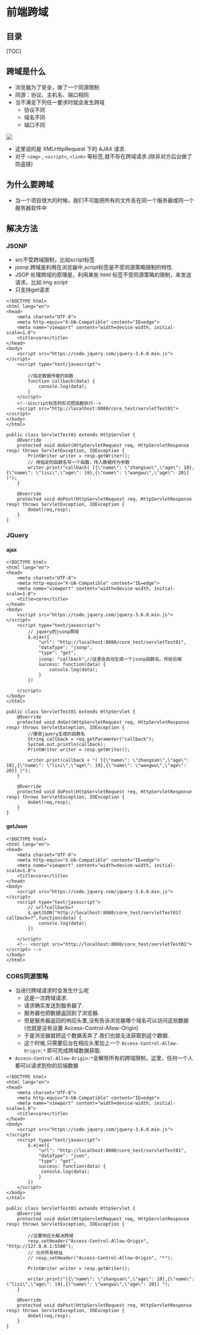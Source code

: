 # 前端跨域

## 目录

[TOC]

## 跨域是什么

* 浏览器为了安全，做了一个同源限制
* 同源：协议、主机名、端口相同
* 当不满足下列任一要求时就会发生跨域
    * 协议不同
    * 域名不同
    * 端口不同

![](img/20220130183438.png)

*  这里说的是 XMLHttpRequest 下的 AJAX 请求.
* 对于 `<img>` , `<script>`, `<link>` 等标签,就不存在跨域请求.(除非对方后台做了防盗链)

## 为什么要跨域

* 当一个项目很大的时候，我们不可能把所有的文件丢在同一个服务器或同一个服务器软件中

## 解决方法

### JSONP

* src不受跨域限制，比如script标签
* jsonp 跨域是利用在浏览器中,script标签是不受同源策略限制的特性.
* JSOP 处理跨域的原理是，利用某些 html 标签不受同源策略的限制，来发送请求。比如 img script
* 只支持get请求

```
<!DOCTYPE html>
<html lang="en">
<head>
    <meta charset="UTF-8">
    <meta http-equiv="X-UA-Compatible" content="IE=edge">
    <meta name="viewport" content="width=device-width, initial-scale=1.0">
    <title>core</title>
</head>
<body>
    <script src="https://code.jquery.com/jquery-3.6.0.min.js"></script>
    <script type="text/javascript">
    
        //指定数据传输的函数
        function callback(data) {
            console.log(data);
        }
    </script>
    <!--以script标签的形式把函数执行-->
    <script src="http://localhost:8080/core_test/servletTest01"></script> 
</body>
</html>
```

```
public class ServletTest01 extends HttpServlet {
    @Override
    protected void doGet(HttpServletRequest req, HttpServletResponse resp) throws ServletException, IOException {
        PrintWriter writer = resp.getWriter();
        // 用指定的函数名写一个函数，传入数据作为参数
        writer.print("callback( [{\"name\": \"zhangsan\",\"age\": 18},{\"name\": \"lisi\",\"age\": 19},{\"name\": \"wangwu\",\"age\": 20}] )");
    }

    @Override
    protected void doPost(HttpServletRequest req, HttpServletResponse resp) throws ServletException, IOException {
        doGet(req,resp);
    }
}
```

### JQuery

#### ajax

```
<!DOCTYPE html>
<html lang="en">
<head>
    <meta charset="UTF-8">
    <meta http-equiv="X-UA-Compatible" content="IE=edge">
    <meta name="viewport" content="width=device-width, initial-scale=1.0">
    <title>core</title>
</head>
<body>
    <script src="https://code.jquery.com/jquery-3.6.0.min.js"></script>
    <script type="text/javascript">
        // jquery的jsonp跨域
        $.ajax({
            "url": "http://localhost:8080/core_test/servletTest01",
            "dataType": "jsonp",
            "type": "get",
            jsonp: "callback",//这里会自动生成一个jsonp函数名，传给后端
            success: function(data) {
                console.log(data);
            }
        })
        
    </script>
</body>
</html>
```

```
public class ServletTest01 extends HttpServlet {
    @Override
    protected void doGet(HttpServletRequest req, HttpServletResponse resp) throws ServletException, IOException {
        //接收jquery生成的函数名
        String callback = req.getParameter("callback");
        System.out.println(callback);
        PrintWriter writer = resp.getWriter();

        writer.print(callback + "( [{\"name\": \"zhangsan\",\"age\": 18},{\"name\": \"lisi\",\"age\": 19},{\"name\": \"wangwu\",\"age\": 20}] )");
    }

    @Override
    protected void doPost(HttpServletRequest req, HttpServletResponse resp) throws ServletException, IOException {
        doGet(req,resp);
    }
}
```
#### getJson


```
<!DOCTYPE html>
<html lang="en">
<head>
    <meta charset="UTF-8">
    <meta http-equiv="X-UA-Compatible" content="IE=edge">
    <meta name="viewport" content="width=device-width, initial-scale=1.0">
    <title>core</title>
</head>
<body>
    <script src="https://code.jquery.com/jquery-3.6.0.min.js"></script>
    <script type="text/javascript">
        // url?callback=?
        $.getJSON("http://localhost:8080/core_test/servletTest01?callback=?",function(data) {
            console.log(data);
        })
        
    </script>
    <!-- <script src="http://localhost:8080/core_test/servletTest01"></script> -->
</body>
</html>
```

### CORS同源策略

* 当进行跨域请求时会发生什么呢
    * 这是一次跨域请求.
    * 请求确实发送到服务器了.
    * 服务器也把数据返回到了浏览器.
    * 但是服务器返回的响应头里,没有告诉浏览器哪个域名可以访问这些数据(也就是没有设置 Access-Control-Allow-Origin)
    * 于是浏览器就把这个数据丢弃了.我们也就无法获取到这个数据.
    * 这个时候,只需要后台在相应头里加上一个 `Access-Control-Allow-Origin:*` 即可完成跨域数据获取.
* `Access-Control-Allow-Origin:*`会解除所有的跨域限制，这里，任何一个人都可以请求到你的后端数据

```
<!DOCTYPE html>
<html lang="en">
<head>
    <meta charset="UTF-8">
    <meta http-equiv="X-UA-Compatible" content="IE=edge">
    <meta name="viewport" content="width=device-width, initial-scale=1.0">
    <title>core</title>
</head>
<body>
    <script src="https://code.jquery.com/jquery-3.6.0.min.js"></script>
    <script type="text/javascript">
        $.ajax({
            "url": "http://localhost:8080/core_test/servletTest01",
            "dataType": "json",
            "type": "get",
            success: function(data) {
             console.log(data);
            }
        })
    </script>
</body>
</html>
```


```
public class ServletTest01 extends HttpServlet {
    @Override
    protected void doGet(HttpServletRequest req, HttpServletResponse resp) throws ServletException, IOException {
    
        //设置响应头解决跨域
        resp.setHeader("Access-Control-Allow-Origin", "http://127.0.0.1:5500"); 
        // 允许所有地址
        // resp.setHeader("Access-Control-Allow-Origin", "*"); 

        PrintWriter writer = resp.getWriter();

        writer.print("[{\"name\": \"zhangsan\",\"age\": 18},{\"name\": \"lisi\",\"age\": 19},{\"name\": \"wangwu\",\"age\": 20}] ");
    }

    @Override
    protected void doPost(HttpServletRequest req, HttpServletResponse resp) throws ServletException, IOException {
        doGet(req,resp);
    }
}
```

